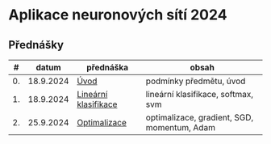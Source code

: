 # Aplikace neuronových sítí 2024


## Přednášky

| #  | datum     | přednáška                                        | obsah                                       |
|----|-----------|--------------------------------------------------|---------------------------------------------|
| 0. | 18.9.2024 | [Úvod](slides/ans-00-intro.pdf)                  | podmínky předmětu, úvod                     |
| 1. | 18.9.2024 | [Lineární klasifikace](slides/ans-01-linear.pdf) | lineární klasifikace, softmax, svm          |
| 2. | 25.9.2024 | [Optimalizace](slides/ans-02-optimization.pdf)   | optimalizace, gradient, SGD, momentum, Adam |
